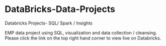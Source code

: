 # DataBricks-Data-Projects
Databricks Projects- SQL/ Spark / Insights 

EMP data project using SQL, visualization and data collection / cleansing. Please click the link on the top right hand corner to view live on Databricks.
